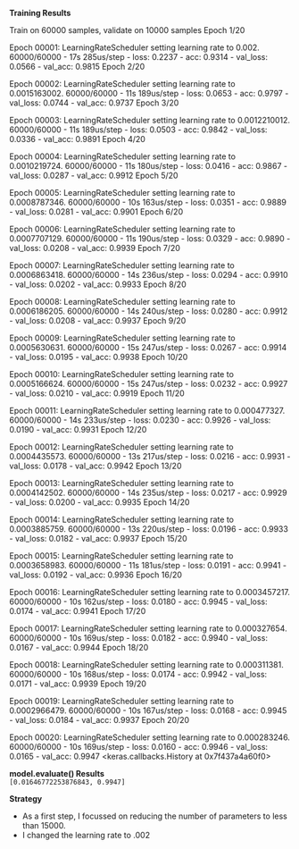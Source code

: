 **Training Results**

Train on 60000 samples, validate on 10000 samples
Epoch 1/20

Epoch 00001: LearningRateScheduler setting learning rate to 0.002.
60000/60000 - 17s 285us/step - loss: 0.2237 - acc: 0.9314 - val_loss: 0.0566 - val_acc: 0.9815
Epoch 2/20

Epoch 00002: LearningRateScheduler setting learning rate to 0.0015163002.
60000/60000 - 11s 189us/step - loss: 0.0653 - acc: 0.9797 - val_loss: 0.0744 - val_acc: 0.9737
Epoch 3/20

Epoch 00003: LearningRateScheduler setting learning rate to 0.0012210012.
60000/60000 - 11s 189us/step - loss: 0.0503 - acc: 0.9842 - val_loss: 0.0336 - val_acc: 0.9891
Epoch 4/20

Epoch 00004: LearningRateScheduler setting learning rate to 0.0010219724.
60000/60000 - 11s 180us/step - loss: 0.0416 - acc: 0.9867 - val_loss: 0.0287 - val_acc: 0.9912
Epoch 5/20

Epoch 00005: LearningRateScheduler setting learning rate to 0.0008787346.
60000/60000 - 10s 163us/step - loss: 0.0351 - acc: 0.9889 - val_loss: 0.0281 - val_acc: 0.9901
Epoch 6/20

Epoch 00006: LearningRateScheduler setting learning rate to 0.0007707129.
60000/60000 - 11s 190us/step - loss: 0.0329 - acc: 0.9890 - val_loss: 0.0208 - val_acc: 0.9939
Epoch 7/20

Epoch 00007: LearningRateScheduler setting learning rate to 0.0006863418.
60000/60000 - 14s 236us/step - loss: 0.0294 - acc: 0.9910 - val_loss: 0.0202 - val_acc: 0.9933
Epoch 8/20

Epoch 00008: LearningRateScheduler setting learning rate to 0.0006186205.
60000/60000 - 14s 240us/step - loss: 0.0280 - acc: 0.9912 - val_loss: 0.0208 - val_acc: 0.9937
Epoch 9/20

Epoch 00009: LearningRateScheduler setting learning rate to 0.0005630631.
60000/60000 - 15s 247us/step - loss: 0.0267 - acc: 0.9914 - val_loss: 0.0195 - val_acc: 0.9938
Epoch 10/20

Epoch 00010: LearningRateScheduler setting learning rate to 0.0005166624.
60000/60000 - 15s 247us/step - loss: 0.0232 - acc: 0.9927 - val_loss: 0.0210 - val_acc: 0.9919
Epoch 11/20

Epoch 00011: LearningRateScheduler setting learning rate to 0.000477327.
60000/60000 - 14s 233us/step - loss: 0.0230 - acc: 0.9926 - val_loss: 0.0190 - val_acc: 0.9931
Epoch 12/20

Epoch 00012: LearningRateScheduler setting learning rate to 0.0004435573.
60000/60000 - 13s 217us/step - loss: 0.0216 - acc: 0.9931 - val_loss: 0.0178 - val_acc: 0.9942
Epoch 13/20

Epoch 00013: LearningRateScheduler setting learning rate to 0.0004142502.
60000/60000 - 14s 235us/step - loss: 0.0217 - acc: 0.9929 - val_loss: 0.0200 - val_acc: 0.9935
Epoch 14/20

Epoch 00014: LearningRateScheduler setting learning rate to 0.0003885759.
60000/60000 - 13s 220us/step - loss: 0.0196 - acc: 0.9933 - val_loss: 0.0182 - val_acc: 0.9937
Epoch 15/20

Epoch 00015: LearningRateScheduler setting learning rate to 0.0003658983.
60000/60000 - 11s 181us/step - loss: 0.0191 - acc: 0.9941 - val_loss: 0.0192 - val_acc: 0.9936
Epoch 16/20

Epoch 00016: LearningRateScheduler setting learning rate to 0.0003457217.
60000/60000 - 10s 162us/step - loss: 0.0180 - acc: 0.9945 - val_loss: 0.0174 - val_acc: 0.9941
Epoch 17/20

Epoch 00017: LearningRateScheduler setting learning rate to 0.000327654.
60000/60000 - 10s 169us/step - loss: 0.0182 - acc: 0.9940 - val_loss: 0.0167 - val_acc: 0.9944
Epoch 18/20

Epoch 00018: LearningRateScheduler setting learning rate to 0.000311381.
60000/60000 - 10s 168us/step - loss: 0.0174 - acc: 0.9942 - val_loss: 0.0171 - val_acc: 0.9939
Epoch 19/20

Epoch 00019: LearningRateScheduler setting learning rate to 0.0002966479.
60000/60000 - 10s 167us/step - loss: 0.0168 - acc: 0.9945 - val_loss: 0.0184 - val_acc: 0.9937
Epoch 20/20

Epoch 00020: LearningRateScheduler setting learning rate to 0.000283246.
60000/60000 - 10s 169us/step - loss: 0.0160 - acc: 0.9946 - val_loss: 0.0165 - val_acc: 0.9947
<keras.callbacks.History at 0x7f437a4a60f0>


**model.evaluate() Results**   
`[0.01646772253876843, 0.9947]`   

**Strategy**   
 - As a first step, I focussed on reducing the number of parameters to less than 15000.   
 - I changed the learning rate to .002
 
